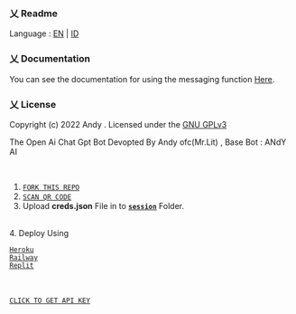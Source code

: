 ### 乂  Readme

Language :  [EN](https://github.com/neoxr/neoxr-bot/blob/master/EN.md) | [ID](https://github.com/neoxr/neoxr-bot/blob/master/ID.md) 

### 乂  Documentation

You can see the documentation for using the messaging function [Here](https://github.com/neoxr/neoxr-bot/blob/master/DOCS.md).

### 乂  License
Copyright (c) 2022 Andy . Licensed under the [GNU GPLv3](https://github.com/neoxr/neoxr-bot/blob/master/LICENSE)

The Open Ai Chat Gpt Bot Devopted By Andy ofc(Mr.Lit) , Base Bot : ANdY AI
 </i></p> <br>
 
 
 1. [`FORK THIS REPO`](https://github.com/Andylitt/Prem/fork)
 2. [`SCAN QR CODE`](https://replit.com/@/OpenAi-ChatGPT)
 3. Upload <b>creds.json</b> File in to <b>[`session`](sessions)</b> Folder.
 <br>
 4. Deploy Using 

 [`Heroku`](https://app.heroku)  
 [`Railway`](https://railway.app?referralCode=jDDNQq) <br>
 [`Replit`](https://replit.com)
 
<br><br>
[`CLICK TO GET API KEY`](https://platform.openai.com/docs/) <br> 
